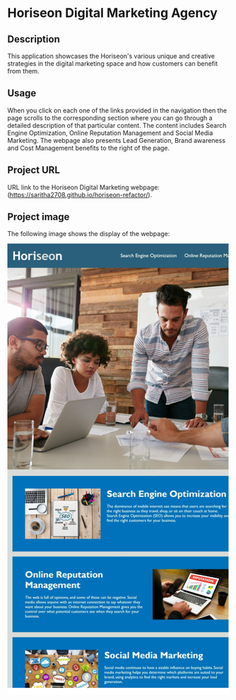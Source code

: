 # Horiseon Digital Marketing Agency

## Description

This application showcases the Horiseon's various unique and creative strategies in the digital marketing space and how customers can benefit from them.


## Usage

When you click on each one of the links provided in the navigation then the page scrolls to the corresponding section where you  can go through a detailed description of that particular content. The content includes Search Engine Optimization, Online Reputation Management and Social Media Marketing. The webpage also presents Lead Generation, Brand awareness and Cost Management benefits to the right of the page.  


## Project URL

URL link to the Horiseon Digital Marketing webpage:
(https://saritha2708.github.io/horiseon-refactor/).

## Project image

The following image shows the display of the webpage:

![The Horiseon webpage includes a navigation bar, a header image, and cards with text and images at the bottom of the page.](.\assets\Horiseon-image.png)

